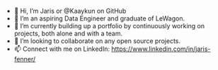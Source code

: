 - 👋 Hi, I’m Jaris or @Kaaykun on GitHub
- 👀 I’m an aspiring Data Engineer and graduate of LeWagon.
- 🌱 I’m currently building up a portfolio by continuously working on projects, both alone and with a team.
- 💞️ I’m looking to collaborate on any open source projects.
- 📫 Connect with me on LinkedIn: https://www.linkedin.com/in/jaris-fenner/


